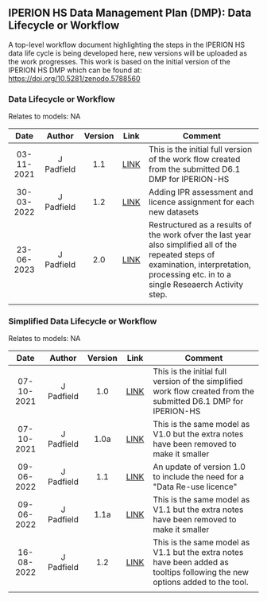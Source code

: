 ## IPERION HS Data Management Plan (DMP): Data Lifecycle or Workflow
A top-level workflow document highlighting the steps in the IPERION HS data life cycle is being developed here, new versions will be uploaded as the work progresses. This work is based on the initial version of the IPERION HS DMP which can be found at: https://doi.org/10.5281/zenodo.5788560

### Data Lifecycle or Workflow

Relates to models: NA

| Date  | Author | Version | Link | Comment |
| :-----------: | :-----------: | :-----------: | :-----------: | ----------- |
| 03-11-2021 | J Padfield | 1.1 | [LINK](https://national-gallery.github.io/dynamic-modelling/?url=https://national-gallery.github.io/dynamic-modelling/?url=https://raw.githubusercontent.com/E-RIHS/hs-interoperability/main/DMP/IPERION-HS%20DMP%20Workflow%20V1.1.tsv) | This is the initial full version of the work flow created from the submitted D6.1 DMP for IPERION-HS |
| 30-03-2022 | J Padfield | 1.2 | [LINK](https://national-gallery.github.io/dynamic-modelling/?url=https://raw.githubusercontent.com/E-RIHS/hs-interoperability/main/DMP/IPERION-HS%20DMP%20Workflow%20V1.2.tsv) | Adding IPR assessment and licence assignment for each new datasets |
| 23-06-2023 | J Padfield | 2.0 | [LINK](https://national-gallery.github.io/dynamic-modelling/?url=https://raw.githubusercontent.com/E-RIHS/hs-interoperability/main/DMP/IPERION-HS%20DMP%20Workflow%20V2.0.tsv) | Restructured as a results of the work ofver the last year also simplified all of the repeated steps of examination, interpretation, processing etc. in to a single Reseaerch Activity step. |
| <img width=120/> |<img width=90/> | <img width=60/> | <img width=60/> | |


### Simplified Data Lifecycle or Workflow

Relates to models: NA

| Date  | Author | Version | Link | Comment |
| :-----------: | :-----------: | :-----------: | :-----------: | ----------- |
| 07-10-2021 | J Padfield | 1.0 | [LINK](https://national-gallery.github.io/dynamic-modelling/?url=https://raw.githubusercontent.com/E-RIHS/hs-interoperability/main/DMP/IPERION-HS%20DMP%20Simplified%20Workflow%20V1.0.tsv) | This is the initial full version of the simplified work flow created from the submitted D6.1 DMP for IPERION-HS |
| 07-10-2021 | J Padfield | 1.0a | [LINK](https://national-gallery.github.io/dynamic-modelling/?url=https://raw.githubusercontent.com/E-RIHS/hs-interoperability/main/DMP/IPERION-HS%20DMP%20Simplified%20Workflow%20V1.0a.tsv) | This is the same model as V1.0 but the extra notes have been removed to make it smaller |
| 09-06-2022 | J Padfield | 1.1 | [LINK](https://national-gallery.github.io/dynamic-modelling/?url=https://raw.githubusercontent.com/E-RIHS/hs-interoperability/main/DMP/IPERION-HS%20DMP%20Simplified%20Workflow%20V1.1.tsv) | An update of version 1.0 to include the need for a "Data Re-use licence" |
| 09-06-2022 | J Padfield | 1.1a | [LINK](https://national-gallery.github.io/dynamic-modelling/?url=https://raw.githubusercontent.com/E-RIHS/hs-interoperability/main/DMP/IPERION-HS%20DMP%20Simplified%20Workflow%20V1.1a.tsv) | This is the same model as V1.1 but the extra notes have been removed to make it smaller |
| 16-08-2022 | J Padfield | 1.2 | [LINK](https://national-gallery.github.io/dynamic-modelling/?url=https://raw.githubusercontent.com/E-RIHS/hs-interoperability/main/DMP/IPERION-HS%20DMP%20Simplified%20Workflow%20V1.2.tsv) | This is the same model as V1.1 but the extra notes have been added as tooltips following the new options added to the tool. |
| <img width=120/> |<img width=90/> | <img width=60/> | <img width=60/> | |
